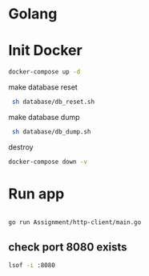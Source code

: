 # Golang

# Init Docker

```bash
docker-compose up -d
```

make database reset

```bash
 sh database/db_reset.sh
```

make database dump

```bash
 sh database/db_dump.sh
```

destroy

```bash
docker-compose down -v
```

# Run app

```bash

go run Assignment/http-client/main.go

```

## check port 8080 exists

```bash
lsof -i :8080
```
